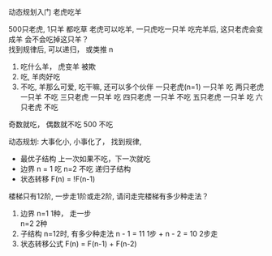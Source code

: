 动态规划入门
老虎吃羊 

500只老虎, 1只羊 
都吃草 
老虎可以吃羊, 一只虎吃一只羊
吃完羊后, 这只老虎会变成羊
会不会吃掉这只羊？   
找到规律后, 可以递归， 或类推
  n     

1. 吃什么羊， 虎变羊 被欺 
2. 吃, 羊肉好吃
3. 不吃, 羊那么可爱, 吃干嘛, 还可以多个伙伴
 一只老虎(n=1)  一只羊   吃 
 两只老虎      一只羊    不吃 
 三只老虎      一只羊    吃
 四只老虎      一只羊    不吃
 五只老虎      一只羊    吃
 六只老虎               不吃

 奇数就吃， 偶数就不吃   500 不吃      


动态规划: 大事化小, 小事化了， 找到规律, 
- 最优子结构 上一次如果不吃，下一次就吃
- 边界 n = 1 吃  n=2 不吃 递归子结构
- 状态转移 F(n) = !F(n-1)

楼梯只有12阶, 一步走1阶或走2阶, 请问走完楼梯有多少种走法？ 

1. 边界 n=1  1种， 走一步  
        n=2  2种 
2. 子结构  n=12时, 有多少种走法
          n - 1 = 11  1步  +  n - 2 = 10 2步走
3. 状态转移公式 
 F(n) = F(n-1) + F(n-2)


